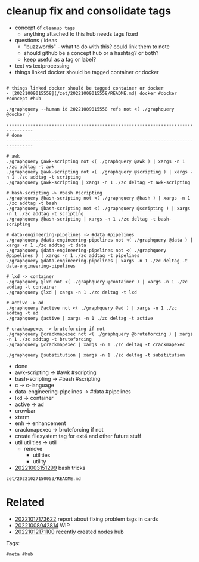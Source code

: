 # cleanup fix and consolidate tags

- concept of `cleanup tags`
  - anything attached to this hub needs tags fixed
- questions / ideas
  - "buzzwords" - what to do with this? could link them to note
  - should github be a concept hub or a hashtag? or both?
  - keep useful as a tag or label?
- text vs textprocessing
- things linked docker should be tagged container or docker
```

# things linked docker should be tagged container or docker
- [20221009015558](/zet/20221009015558/README.md) docker #docker #concept #hub

./graphquery --human id 20221009015558 refs not <( ./graphquery @docker )

--------------------------------------------------------------------------------
# done
--------------------------------------------------------------------------------

# awk
./graphquery @awk-scripting not <( ./graphquery @awk ) | xargs -n 1 ./zc addtag -t awk
./graphquery @awk-scripting not <( ./graphquery @scripting ) | xargs -n 1 ./zc addtag -t scripting
./graphquery @awk-scripting | xargs -n 1 ./zc deltag -t awk-scripting

# bash-scripting -> #bash #scripting
./graphquery @bash-scripting not <( ./graphquery @bash ) | xargs -n 1 ./zc addtag -t bash
./graphquery @bash-scripting not <( ./graphquery @scripting ) | xargs -n 1 ./zc addtag -t scripting
./graphquery @bash-scripting | xargs -n 1 ./zc deltag -t bash-scripting

# data-engineering-pipelines -> #data #pipelines
./graphquery @data-engineering-pipelines not <( ./graphquery @data ) | xargs -n 1 ./zc addtag -t data
./graphquery @data-engineering-pipelines not <( ./graphquery @pipelines ) | xargs -n 1 ./zc addtag -t pipelines
./graphquery @data-engineering-pipelines | xargs -n 1 ./zc deltag -t data-engineering-pipelines

# lxd -> container
./graphquery @lxd not <( ./graphquery @container ) | xargs -n 1 ./zc addtag -t container
./graphquery @lxd | xargs -n 1 ./zc deltag -t lxd

# active -> ad
./graphquery @active not <( ./graphquery @ad ) | xargs -n 1 ./zc addtag -t ad
./graphquery @active | xargs -n 1 ./zc deltag -t active

# crackmapexec -> bruteforcing if not
./graphquery @crackmapexec not <( ./graphquery @bruteforcing ) | xargs -n 1 ./zc addtag -t bruteforcing
./graphquery @crackmapexec | xargs -n 1 ./zc deltag -t crackmapexec

./graphquery @substitution | xargs -n 1 ./zc deltag -t substitution

```

- done
- awk-scripting -> #awk #scripting
- bash-scripting -> #bash #scripting
- c -> c-language
- data-engineering-pipelines -> #data #pipelines
- lxd -> container
- active -> ad
- crowbar
- xterm
- enh -> enhancement
- crackmapexec -> bruteforcing if not
- create filesystem tag for ext4 and other future stuff
- util utilities -> util
  - remove
    - utilities
    - utility
- [20221003151299](/zet/20221003151299/README.md) bash tricks

` zet/20221027150053/README.md `

# Related

- [20221017173622](/zet/20221017173622/README.md) report about fixing problem tags in cards
- [20221008042814](/zet/20221008042814/README.md) WIP
- [20221012171100](/zet/20221012171100/README.md) recently created nodes hub

Tags:

    #meta #hub
